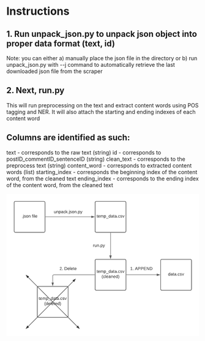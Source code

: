 # Instructions

## 1. Run unpack_json.py to unpack json object into proper data format (text, id)

Note: you can either 
        a) manually place the json file in the directory or
        b) run unpack_json.py with --j command to automatically retrieve the last
        downloaded json file from the scraper


## 2. Next, run.py

This will run preprocessing on the text and extract content words using POS tagging and NER. 
It will also attach the starting and ending indexes of each content word



## Columns are identified as such:

text - corresponds to the raw text (string)
id - corresponds to postID_commentID_sentenceID (string)
clean_text - corresponds to the preprocess text (string)
content_word - corresponds to extracted content words (list)
starting_index - corresponds the beginning index of the content word, from the cleaned text
ending_index - corresponds to the ending index of the content word, from the cleaned text


![GitHub Logo](diagrams/pipeline_high.png)
